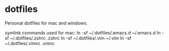 # dotfiles
Personal dotfiles for mac and windows.


symlink commands used for mac:
ln -sf ~/.dotfiles/.emacs.d ~/.emacs.d
ln -sf ~/.dotfiles/.zshrc .zshrc
ln -sf ~/.dotfiles/.vim ~/.vim
ln -sf ~/.dotfiles/.vimrc .vimrc
